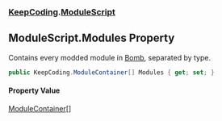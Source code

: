 ### [KeepCoding](KeepCoding.md 'KeepCoding').[ModuleScript](KeepCoding_ModuleScript.md 'KeepCoding.ModuleScript')
## ModuleScript.Modules Property
Contains every modded module in [Bomb](KeepCoding_ModuleScript_Bomb.md 'KeepCoding.ModuleScript.Bomb'), separated by type.  
```csharp
public KeepCoding.ModuleContainer[] Modules { get; set; }
```
#### Property Value
[ModuleContainer](KeepCoding_ModuleContainer.md 'KeepCoding.ModuleContainer')[[]](https://docs.microsoft.com/en-us/dotnet/api/System.Array 'System.Array')
